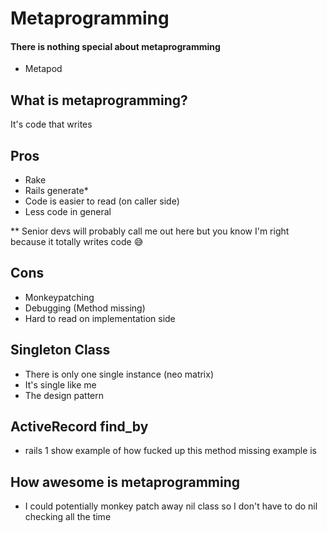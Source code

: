# Metaprogramming
#### There is nothing special about metaprogramming

- Metapod

## What is metaprogramming?

It's code that writes

## Pros

- Rake
- Rails generate*
- Code is easier to read (on caller side)
- Less code in general

** Senior devs will probably call me out here but you know I'm right because it totally writes code 😅

## Cons

- Monkeypatching
- Debugging (Method missing)
- Hard to read on implementation side

## Singleton Class

- There is only one single instance (neo matrix)
- It's single like me
- The design pattern

## ActiveRecord find_by

- rails 1 show example of how fucked up this method missing example is

## How awesome is metaprogramming

- I could potentially monkey patch away nil class so I don't have to do nil checking all the time
